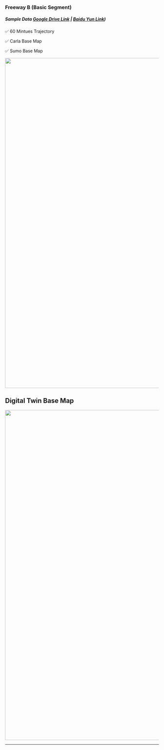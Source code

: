 ### Freeway B (Basic Segment)

##### Sample Data [Google Drive Link](https://drive.google.com/drive/folders/1wVRBDhHkSRNDrqEEEwQft3qKWCbaBDxh?usp=sharing) | [Baidu Yun Link](https://pan.baidu.com/s/1Dq64PNY6OS1WfABDhkKvMA?pwd=csja))

:white_check_mark:  60 Mintues Trajectory

:white_check_mark:  Carla Base Map

:white_check_mark:  Sumo Base Map

<img src="https://github.com/ozheng1993/UCF-SST-CitySim-Dataset/blob/main/asset/FreewayB/image/freewayBARCIS.gif" width="1080">

## Digital Twin Base Map

<img src="https://github.com/ozheng1993/UCF-SST-CitySim-Dataset/blob/main/asset/FreewayB/image/freewayBBasemap.png" width="1080">

<hr> 

